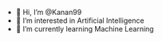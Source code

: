 - 👋 Hi, I’m @Kanan99
- 👀 I’m interested in Artificial Intelligence      
- 🌱 I’m currently learning Machine Learning
